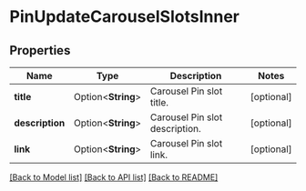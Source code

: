 # PinUpdateCarouselSlotsInner

## Properties

Name | Type | Description | Notes
------------ | ------------- | ------------- | -------------
**title** | Option<**String**> | Carousel Pin slot title. | [optional]
**description** | Option<**String**> | Carousel Pin slot description. | [optional]
**link** | Option<**String**> | Carousel Pin slot link. | [optional]

[[Back to Model list]](../README.md#documentation-for-models) [[Back to API list]](../README.md#documentation-for-api-endpoints) [[Back to README]](../README.md)


